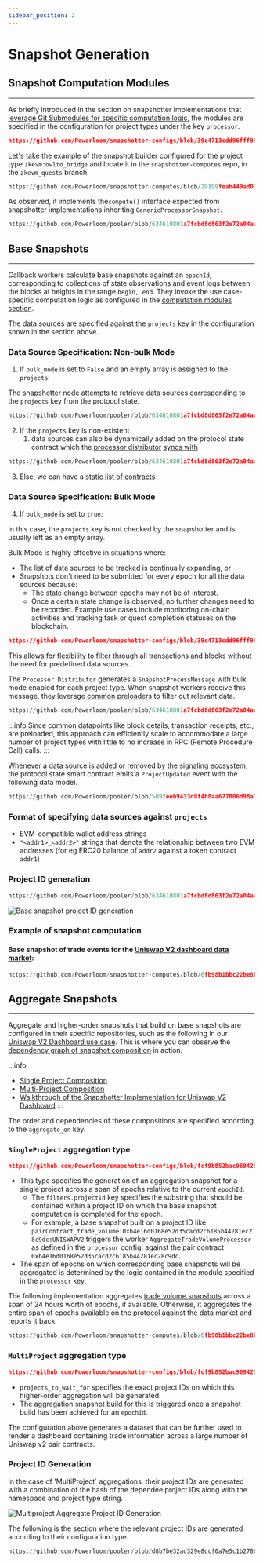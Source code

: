 ```yaml
---
sidebar_position: 2
---
```


# Snapshot Generation

## Snapshot Computation Modules
---

As briefly introduced in the section on snapshotter implementations that [leverage Git Submodules for specific computation logic](/docs/build-with-powerloom/snapshotter-node/architecture), the modules are specified in the configuration for project types under the key `processor`.

```json reference
https://github.com/Powerloom/snapshotter-configs/blob/39e4713cdd96fff99d100f1dea7fb7332df9e491/projects.example.json#L15-L28
```

Let's take the example of the snapshot builder configured for the project type  `zkevm:owlto_bridge` and locate it in the `snapshotter-computes` repo, in the `zkevm_quests` branch

```python reference
https://github.com/Powerloom/snapshotter-computes/blob/29199feab449ad0361b5867efcaae9854992966f/owlto_bridge.py#L1-L31
```
As observed, it implements the`compute()` interface expected from snapshotter implementations inheriting `GenericProcessorSnapshot`.

```python reference
https://github.com/Powerloom/pooler/blob/634610801a7fcbd8d863f2e72a04aa8204d27d03/snapshotter/utils/callback_helpers.py#L179-L196
```


## Base Snapshots
---

Callback workers calculate base snapshots against an `epochId`, corresponding to collections of state observations and event logs between the blocks at heights in the range `begin, end`. They invoke the use case-specific computation logic as configured in the [computation modules section](#snapshot-computation-modules).

The data sources are specified against the `projects` key in the configuration shown in the section above.

### Data Source Specification: Non-bulk Mode

1. If `bulk_mode` is set to `False` and an empty array is assigned to the `projects`:

The snapshotter node attempts to retrieve data sources corresponding to the `projects` key from the protocol state.

```python reference title="Processor Distributor synchronizing projects from protocol"
https://github.com/Powerloom/pooler/blob/634610801a7fcbd8d863f2e72a04aa8204d27d03/snapshotter/processor_distributor.py#L321-L332
```

2. If the `projects` key is non-existent
   1. data sources can also be dynamically added on the protocol state contract which the [processor distributor](#processor-distributor) [syncs with](https://github.com/Powerloom/pooler/blob/d8b7be32ad329e8dcf0a7e5c1b27862894bc990a/snapshotter/processor_distributor.py#L1107)

```python reference
https://github.com/Powerloom/pooler/blob/634610801a7fcbd8d863f2e72a04aa8204d27d03/snapshotter/processor_distributor.py#L738-L751
```


3. Else, we can have a [static list of contracts](/docs/protocol/data-sources#static-data-sources)

### Data Source Specification: Bulk Mode

4. If `bulk_mode` is set to `true`:

In this case, the `projects` key is not checked by the snapshotter and is usually left as an empty array.

Bulk Mode is highly effective in situations where:
- The list of data sources to be tracked is continually expanding, or
- Snapshots don't need to be submitted for every epoch for all the data sources because:
  - The state change between epochs may not be of interest.
  - Once a certain state change is observed, no further changes need to be recorded. Example use cases include monitoring on-chain activities and tracking task or quest completion statuses on the blockchain.

```json reference title="Project configuration for bulk mode"
https://github.com/Powerloom/snapshotter-configs/blob/39e4713cdd96fff99d100f1dea7fb7332df9e491/projects.example.json#L17-L27
```

This allows for flexibility to filter through all transactions and blocks without the need for predefined data sources.

The `Processor Distributor` generates a `SnapshotProcessMessage` with bulk mode enabled for each project type. When snapshot workers receive this message, they leverage [common preloaders](/docs/protocol/specifications/snapshotter/preloading#shipped-preloaders) to filter out relevant data.


```python reference
https://github.com/Powerloom/pooler/blob/634610801a7fcbd8d863f2e72a04aa8204d27d03/snapshotter/processor_distributor.py#L717-L730
```

:::info
Since common datapoints like block details, transaction receipts, etc., are preloaded, this approach can efficiently scale to accommodate a large number of project types with little to no increase in RPC (Remote Procedure Call) calls.
:::

Whenever a data source is added or removed by the [signaling ecosystem](/docs/protocol/data-sources#data-source-signaling), the protocol state smart contract emits a `ProjectUpdated` event with the following data model.

```python reference
https://github.com/Powerloom/pooler/blob/5892eeb9433d8f4b8aa677006d98a1dde0458cb7/snapshotter/utils/models/data_models.py#L102-L105
```


### Format of specifying data sources against `projects`
* EVM-compatible wallet address strings
* `"<addr1>_<addr2>"` strings that denote the relationship between two EVM addresses (for eg ERC20 balance of `addr2` against a token contract `addr1`)


### Project ID generation

```python reference
https://github.com/Powerloom/pooler/blob/634610801a7fcbd8d863f2e72a04aa8204d27d03/snapshotter/utils/snapshot_worker.py#L51-L71
```
![Base snapshot project ID generation](/images/base_snapshot_project_id.png)

### Example of snapshot computation

#### Base snapshot of trade events for the [Uniswap V2 dashboard data market](/docs/category/uniswapv2-dashboard):
```python reference
https://github.com/Powerloom/snapshotter-computes/blob/6fb98b1bbc22be8b5aba8bdc860004d35786f4df/trade_volume.py#L14-L44
```


## Aggregate Snapshots
---

Aggregate and higher-order snapshots that build on base snapshots are configured in their specific repositories, such as the following in our [Uniswap V2 Dashboard use case](/docs/category/uniswapv2-dashboard). This is where you can observe the [dependency graph of snapshot composition](/docs/protocol/data-composition#dependency-graph) in action.

:::info

- [Single Project Composition](/docs/protocol/data-composition#single-project-composition)
- [Multi-Project Composition](/docs/protocol/data-composition#multiple-projects-composition)
- [Walkthrough of the Snapshotter Implementation for Uniswap V2 Dashboard](docs/category/tour-of-the-existing-implementation)
:::

The order and dependencies of these compositions are specified according to the `aggregate_on` key.

### `SingleProject` aggregation type

```json reference
https://github.com/Powerloom/snapshotter-configs/blob/fcf9b852bac9694258d7afcd8beeaa4cf961c65f/aggregator.example.json#L1-L10
```

* This type specifies the generation of an aggregation snapshot for a single project across a span of epochs relative to the current `epochId`.
  * The `filters.projectId` key specifies the substring that should be contained within a project ID on which the base snapshot computation is completed for the epoch.
  * For example, a base snapshot built on a project ID like `pairContract_trade_volume:0xb4e16d0168e52d35cacd2c6185b44281ec28c9dc:UNISWAPV2` triggers the worker `AggregateTradeVolumeProcessor` as defined in the `processor` config, against the pair contract `0xb4e16d0168e52d35cacd2c6185b44281ec28c9dc`.
* The span of epochs on which corresponding base snapshots will be aggregated is determined by the logic contained in the module specified in the `processor` key.

The following implementation aggregates [trade volume snapshots](/docs/build-with-powerloom/use-cases/existing-implementations/uniswapv2-dashboard/closer-look-at-snapshots.md) across a span of 24 hours worth of epochs, if available. Otherwise, it aggregates the entire span of epochs available on the protocol against the data market and reports it back.


```python reference
https://github.com/Powerloom/snapshotter-computes/blob/6fb98b1bbc22be8b5aba8bdc860004d35786f4df/aggregate/single_uniswap_trade_volume_24h.py#L110-L121
```

### `MultiProject` aggregation type

```json reference
https://github.com/Powerloom/snapshotter-configs/blob/fcf9b852bac9694258d7afcd8beeaa4cf961c65f/aggregator.example.json#L25-L31
```

* `projects_to_wait_for` specifies the exact project IDs on which this higher-order aggregation will be generated.
* The aggregation snapshot build for this is triggered once a snapshot build has been achieved for an `epochId`.

The configuration above generates a dataset that can be further used to render a dashboard containing trade information across a large number of Uniswap v2 pair contracts.

### Project ID Generation

In the case of 'MultiProject` aggregations, their project IDs are generated with a combination of the hash of the dependee project IDs along with the namespace and project type string.

![Multiproject Aggregate Project ID Generation](/images/aggregate_snapshot_project_id.png)

The following is the section where the relevant project IDs are generated according to their configuration type.

```python reference
https://github.com/Powerloom/pooler/blob/d8b7be32ad329e8dcf0a7e5c1b27862894bc990a/snapshotter/utils/aggregation_worker.py#L59-L92
```